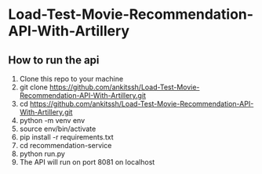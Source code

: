 # Load-Test-Movie-Recommendation-API-With-Artillery

## How to run the api
1. Clone this repo to your machine
2. git clone https://github.com/ankitssh/Load-Test-Movie-Recommendation-API-With-Artillery.git
3. cd https://github.com/ankitssh/Load-Test-Movie-Recommendation-API-With-Artillery.git
4. python -m venv env
5. source env/bin/activate
6. pip install -r requirements.txt
7. cd recommendation-service
8. python run.py
9. The API will run on port 8081 on localhost